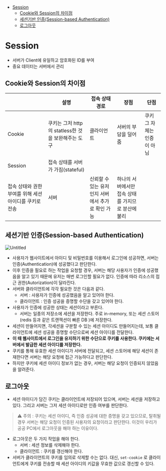 * [Session](#session)
    + [Cookie와 Session의 차이점](#cookie와-session의-차이점)
    + [세션기반 인증(Session-based Authentication)](#세션기반-인증session-based-authentication)
    + [로그아웃](#로그아웃)

# Session

- 서버가 Client에 유일하고 암호화된 ID를 부여
- 중요 데이터는 서버에서 관리

## Cookie와 Session의 차이점

|  | 설명 | 접속 상태 경로 | 장점 | 단점 |
| --- | --- | --- | --- | --- |
| Cookie | 쿠키는 그저 http의 statless한 것을 보완해주는 도구 | 클라이언트 | 서버의 부담을 덜어줌 | 쿠키 그 자체는 인증이 아님 |
| Session | 접속 상태를 서버가 가짐(stateful)
접속 상태와 권한 부여를 위해 세션 아이디를 쿠키로 전송 | 서버 | 신뢰할 수 있는 유저인지 서버에서 추가로 확인 가능 | 하나의 서버에서만 접속 상태를 가지므로 분산에 불리 |

## 세션기반 인증(Session-based Authentication)

![Untitled](https://s3.us-west-2.amazonaws.com/secure.notion-static.com/f709c041-1bc9-431b-9ae8-472602a47d2c/Untitled.png?X-Amz-Algorithm=AWS4-HMAC-SHA256&X-Amz-Content-Sha256=UNSIGNED-PAYLOAD&X-Amz-Credential=AKIAT73L2G45EIPT3X45%2F20221117%2Fus-west-2%2Fs3%2Faws4_request&X-Amz-Date=20221117T122804Z&X-Amz-Expires=86400&X-Amz-Signature=89d9ff937fefda208b0741d1d46e0cef8be4d9ede9992f3ea6823237a6222c8e&X-Amz-SignedHeaders=host&response-content-disposition=filename%3D%22Untitled.png%22&x-id=GetObject)

- 사용자가 웹사이트에서 아이디 및 비밀번호를 이용해서 로그인에 성공하면, 서버는 인증(Authentication)에 성공했다고 판단한다.
- 이후 인증을 필요로 하는 작업을 요청할 경우, 서버는 해당 사용자가 인증에 성공했음을 알고 있기 때문에 유저는 매번 로그인할 필요가 없다. 인증에 따라 리소스의 접근 권한(Autorization)이 달라진다.
- 서버와 클라이언트에 각각 필요한 것은 다음과 같다.
    - 서버 : 사용자가 인증에 성공했음을 알고 있어야 한다.
    - 클라이언트 : 인증 성공을 증명할 수단을 갖고 있어야 한다.
- 사용자가 인증에 성공한 상태는 세션이라고 부른다.
    - 서버는 일종의 저장소에 세션을 저장한다. 주로 in-memory, 또는 세션 스토어(redis 등과 같은 트랜잭션이 빠른 DB )에 저장한다.
- 세션이 만들어지면, 각세션을 구분할 수 있는 세션 아이디도 만들어지는데, 보통 클라이언트에 세션 성공을 증명할 수단으로써 세션 아이디를 전달한다.
- **이 때 웹사이트에서 로그인을 유지하기 위한 수단으로 쿠키를 사용한다. 쿠키에는 서버에서 발급한 세션 아이디를 저장한다.**
- 쿠키를 통해 유효한 세션 아이디가 서버에 전달되고, 세션 스토어에 해당 세션이 존재한다면 서버는 해당 요청에 접근 가능하다고 판단한다.
- 하지만 쿠키에 세션 아이디 정보가 없는 경우, 서버는 해당 요청이 인증되지 않았음을 알려준다.

## 로그아웃

- 세션 아이디가 담긴 쿠키는 클라이언트에 저장되어 있으며, 서버는 세션을 저장하고 있다. 그리고 서버는 그저 세션 아이디로만 인증 여부를 판단한다.

> ⚠️ 주의 : 쿠키는 세션 아이디, 즉 인증 성공에 대한 증명을 갖고 있으므로, 탈취될 경우 서버는 해당 요청이 인증된 사용자의 요청이라고 판단한다. 이것이 우리가 공공 PC에서 로그아웃을 해야 하는 이유이다.
> 
- 로그아웃은 두 가지 작업을 해야 한다.
    - 서버 : 세션 정보를 삭제해야 한다.
    - 클라이언트 : 쿠키를 갱신해야 한다.
- 서버가 클라이언트의 쿠키를 임의로 삭제할 수는 없다. 대신, `set-cookie` 로 클라이언트에게 쿠키를 전송할 때 세션 아이디의 키값을 무효한 값으로 갱신할 수 있다.